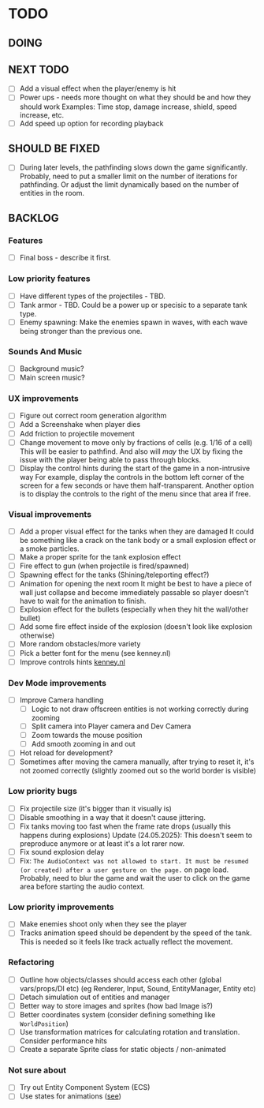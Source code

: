 # TODO

## DOING

## NEXT TODO
- [ ] Add a visual effect when the player/enemy is hit
- [ ] Power ups - needs more thought on what they should be and how they should work
      Examples: Time stop, damage increase, shield, speed increase, etc.
- [ ] Add speed up option for recording playback

## SHOULD BE FIXED
- [ ] During later levels, the pathfinding slows down the game significantly.
      Probably, need to put a smaller limit on the number of iterations for
      pathfinding. Or adjust the limit dynamically based on the number of entities
      in the room.

## BACKLOG

### Features
- [ ] Final boss - describe it first.

### Low priority features
- [ ] Have different types of the projectiles - TBD.
- [ ] Tank armor - TBD. Could be a power up or specisic to a separate tank type.
- [ ] Enemy spawning: Make the enemies spawn in waves, with each wave being stronger than the previous one.

### Sounds And Music
- [ ] Background music?
- [ ] Main screen music?

### UX improvements
- [ ] Figure out correct room generation algorithm
- [ ] Add a Screenshake when player dies
- [ ] Add friction to projectile movement
- [ ] Change movement to move only by fractions of cells (e.g. 1/16 of a cell)
      This will be easier to pathfind. And also will *may* the UX by fixing the issue with the player being able to pass through blocks.
- [ ] Display the control hints during the start of the game in a non-intrusive way
      For example, display the controls in the bottom left corner of the screen for a few seconds or have them half-transparent.
      Another option is to display the controls to the right of the menu since that area if free.

### Visual improvements
- [ ] Add a proper visual effect for the tanks when they are damaged
      It could be something like a crack on the tank body or a small explosion effect or a smoke particles.
- [ ] Make a proper sprite for the tank explosion effect
- [ ] Fire effect to gun (when projectile is fired/spawned)
- [ ] Spawning effect for the tanks (Shining/teleporting effect?)
- [ ] Animation for opening the next room
      It might be best to have a piece of wall just collapse and become immediately passable so player doesn't have to wait for the animation to finish.
- [ ] Explosion effect for the bullets (especially when they hit the wall/other bullet)
- [ ] Add some fire effect inside of the explosion (doesn't look like explosion otherwise)
- [ ] More random obstacles/more variety
- [ ] Pick a better font for the menu (see kenney.nl)
- [ ] Improve controls hints [kenney.nl](https://kenney.nl/assets/input-prompts)

### Dev Mode improvements
- [ ] Improve Camera handling
    - [ ] Logic to not draw offscreen entities is not working correctly during zooming
    - [ ] Split camera into Player camera and Dev Camera
    - [ ] Zoom towards the mouse position
    - [ ] Add smooth zooming in and out
- [ ] Hot reload for development?
- [ ] Sometimes after moving the camera manually, after trying to reset it, it's not zoomed correctly (slightly zoomed out so the world border is visible)

### Low priority bugs
- [ ] Fix projectile size (it's bigger than it visually is)
- [ ] Disable smoothing in a way that it doesn't cause jittering.
- [ ] Fix tanks moving too fast when the frame rate drops (usually this happens during explosions)
      Update (24.05.2025): This doesn't seem to preproduce anymore or at least it's a lot rarer now.
- [ ] Fix sound explosion delay
- [ ] Fix: `The AudioContext was not allowed to start. It must be resumed (or created) after a user gesture on the page.` on page load.
      Probably, need to blur the game and wait the user to click on the game area before starting the audio context.

### Low priority improvements
- [ ] Make enemies shoot only when they see the player
- [ ] Tracks animation speed should be dependent by the speed of the tank.
      This is needed so it feels like track actually reflect the movement.

### Refactoring
- [ ] Outline how objects/classes should access each other (global vars/props/DI etc) (eg Renderer, Input, Sound, EntityManager, Entity etc)
- [ ] Detach simulation out of entities and manager
- [ ] Better way to store images and sprites (how bad Image is?)
- [ ] Better coordinates system (consider defining something like `WorldPosition`)
- [ ] Use transformation matrices for calculating rotation and translation. Consider performance hits
- [ ] Create a separate Sprite class for static objects / non-animated

### Not sure about
- [ ] Try out Entity Component System (ECS)
- [ ] Use states for animations ([see](https://www.youtube.com/watch?v=e3LGFrHqqiI))
